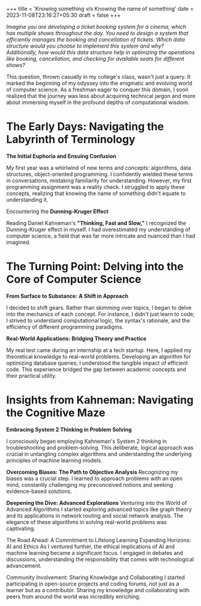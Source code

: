 +++
title = 'Knowing something v/s Knowing the name of something'
date = 2023-11-08T23:16:27+05:30
draft = false
+++

*Imagine you are developing a ticket booking system for a cinema, which has multiple shows throughout the day. You need to design a system that efficiently manages the booking and cancellation of tickets. Which data structure would you choose to implement this system and why? Additionally, how would this data structure help in optimizing the operations like booking, cancellation, and checking for available seats for different shows?*

This question, thrown casually in my college's class, wasn't just a query. It marked the beginning of my odyssey into the enigmatic and evolving world of computer science. As a freshman eager to conquer this domain, I soon realized that the journey was less about acquiring technical jargon and more about immersing myself in the profound depths of computational wisdom.

# The Early Days: Navigating the Labyrinth of Terminology

**The Initial Euphoria and Ensuing Confusion**

My first year was a whirlwind of new terms and concepts: algorithms, data structures, object-oriented programming. I confidently wielded these terms in conversations, mistaking familiarity for understanding. However, my first programming assignment was a reality check. I struggled to apply these concepts, realizing that knowing the name of something didn't equate to understanding it.

Encountering the **Dunning-Kruger Effect**

Reading Daniel Kahneman's **"Thinking, Fast and Slow,"** I recognized the Dunning-Kruger effect in myself. I had overestimated my understanding of computer science, a field that was far more intricate and nuanced than I had imagined.

# The Turning Point: Delving into the Core of Computer Science

**From Surface to Substance: A Shift in Approach**

I decided to shift gears. Rather than skimming over topics, I began to delve into the mechanics of each concept. For instance, I didn't just learn to code; I strived to understand computational logic, the syntax's rationale, and the efficiency of different programming paradigms.

**Real-World Applications: Bridging Theory and Practice**

My real test came during an internship at a tech startup. Here, I applied my theoretical knowledge to real-world problems. Developing an algorithm for optimizing database queries, I understood the tangible impact of efficient code. This experience bridged the gap between academic concepts and their practical utility.

# Insights from Kahneman: Navigating the Cognitive Maze

**Embracing System 2 Thinking in Problem Solving**

I consciously began employing Kahneman's System 2 thinking in troubleshooting and problem-solving. This deliberate, logical approach was crucial in untangling complex algorithms and understanding the underlying principles of machine learning models.

**Overcoming Biases: The Path to Objective Analysis**
Recognizing my biases was a crucial step. I learned to approach problems with an open mind, constantly challenging my preconceived notions and seeking evidence-based solutions.

**Deepening the Dive: Advanced Explorations**
Venturing into the World of Advanced Algorithms
I started exploring advanced topics like graph theory and its applications in network routing and social network analysis. The elegance of these algorithms in solving real-world problems was captivating.

The Road Ahead: A Commitment to Lifelong Learning
Expanding Horizons: AI and Ethics
As I ventured further, the ethical implications of AI and machine learning became a significant focus. I engaged in debates and discussions, understanding the responsibility that comes with technological advancement.

Community Involvement: Sharing Knowledge and Collaborating
I started participating in open-source projects and coding forums, not just as a learner but as a contributor. Sharing my knowledge and collaborating with peers from around the world was incredibly enriching.

